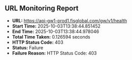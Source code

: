 ## URL Monitoring Report

- **URL:** https://api-gw1-prod1.fisglobal.com/gw/v1/health
- **Start Time:** 2025-10-03T13:38:44.851452
- **End Time:** 2025-10-03T13:38:44.978046
- **Total Time Taken:** 0.126594 seconds
- **HTTP Status Code:** 403
- **Status:** Failure
- **Failure Reason:** HTTP Status Code: 403
